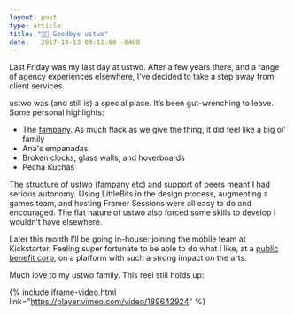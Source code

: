 ```yaml
---
layout: post
type: article
title: "👋🙏 Goodbye ustwo"
date:   2017-10-13 09:12:00 -0400
---
```


Last Friday was my last day at ustwo. After a few years there, and a range of agency experiences elsewhere, I’ve decided to take a step away from client services.

ustwo was (and still is) a special place. It’s been gut-wrenching to leave. Some personal highlights:

* The [fampany](https://medium.com/offscreen-revisited/the-only-deep-true-interview-with-matt-mills-miller-co-founder-of-ustwo-7afe581b9931). As much flack as we give the thing, it did feel like a big ol' family
* Ana's empanadas
* Broken clocks, glass walls, and hoverboards
* Pecha Kuchas

The structure of ustwo (fampany etc) and support of peers meant I had serious autonomy. Using LittleBits in the design process, augmenting a games team, and hosting Framer Sessions were all easy to do and encouraged. The flat nature of ustwo also forced some skills to develop I wouldn’t have elsewhere.

Later this month I’ll be going in-house: joining the mobile team at Kickstarter. Feeling super fortunate to be able to do what I like, at a [public benefit corp](https://www.nytimes.com/2015/09/21/technology/kickstarters-altruistic-vision-profits-as-the-means-not-the-mission.html), on a platform with such a strong impact on the arts.

Much love to my ustwo family. This reel still holds up:

{% include iframe-video.html link="https://player.vimeo.com/video/189642924" %}